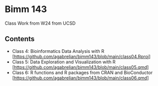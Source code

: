 # Bimm 143

Class Work from W24 from UCSD

## Contents

- Class 4: Bioinformatics Data Analysis with R [https://github.com/agabrelian/bimm143/blob/main/class04.Rproj]
- Class 5: Data Exploration and Visualization with R [https://github.com/agabrelian/bimm143/blob/main/class05.qmd]
- Class 6: R functions and R packages from CRAN and BioConductor [https://github.com/agabrelian/bimm143/blob/main/class06.qmd]

